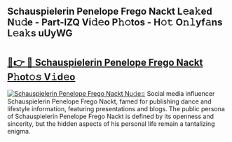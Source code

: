 ## Schauspielerin Penelope Frego Nackt L𝚎a𝚔ed N𝚞𝚍e - Part-IZQ Vi𝚍𝚎o P𝚑𝚘tos - H𝚘𝚝 O𝚗𝚕yf𝚊ns L𝚎a𝚔s uUyWG

# <h2><a href="http://kfa29do.oniu.top/?m=Schauspielerin+Penelope+Frego+Nackt">🔗👉 🔴 Schauspielerin Penelope Frego Nackt P𝚑ot𝚘𝚜 V𝚒d𝚎o</a></h2>

[![Schauspielerin Penelope Frego Nackt Nu𝚍e𝚜](https://i.imgur.com/0qMVB7G.gif)](http://kfa29do.oniu.top/?m=Schauspielerin+Penelope+Frego+Nackt)
Social media influencer Schauspielerin Penelope Frego Nackt, famed for publishing dance and lifestyle information, featuring presentations and blogs. The public persona of Schauspielerin Penelope Frego Nackt is defined by its openness and sincerity, but the hidden aspects of his personal life remain a tantalizing enigma.  
